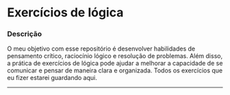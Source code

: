 # Exercícios de lógica

### Descrição

O meu objetivo com esse repositório é desenvolver habilidades de pensamento crítico, raciocínio lógico e resolução de problemas. Além disso, a prática de exercícios de lógica pode ajudar a melhorar a capacidade de se comunicar e pensar de maneira clara e organizada. Todos os exercícios que eu fizer estarei guardando aqui.

---
